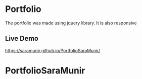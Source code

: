# Portfolio
The portfolio was made using jquery library. It is also responsive

## Live Demo
https://saramunir.github.io/PortfolioSaraMunir/
# PortfolioSaraMunir
